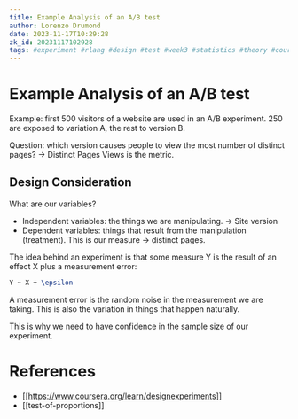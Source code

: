 ```yaml
---
title: Example Analysis of an A/B test
author: Lorenzo Drumond
date: 2023-11-17T10:29:28
zk_id: 20231117102928
tags: #experiment #rlang #design #test #week3 #statistics #theory #coursera #AB_test
---
```



# Example Analysis of an A/B test
Example: first 500 visitors of a website are used in an A/B experiment. 250 are exposed to variation A, the rest to version B.

Question: which version causes people to view the most number of distinct pages? -> Distinct Pages Views is the metric.

## Design Consideration

What are our variables?

- Independent variables: the things we are manipulating. -> Site version
- Dependent variables: things that result from the manipulation (treatment). This is our measure -> distinct pages.

The idea behind an experiment is that some measure Y is the result of an effect X plus a measurement error:
```latex
Y ~ X + \epsilon
```

A measurement error is the random noise in the measurement we are taking. This is also the variation in things
that happen naturally.

This is why we need to have confidence in the sample size of our experiment.

# References
- [[https://www.coursera.org/learn/designexperiments]]
- [[test-of-proportions]]
